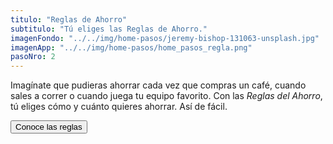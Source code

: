 ```yaml
---
titulo: "Reglas de Ahorro"
subtitulo: "Tú eliges las Reglas de Ahorro."
imagenFondo: "../../img/home-pasos/jeremy-bishop-131063-unsplash.jpg"
imagenApp: "../../img/home-pasos/home_pasos_regla.png"
pasoNro: 2
---
```


Imagínate que pudieras ahorrar cada vez que compras un café, cuando sales a correr o cuando juega tu equipo favorito. Con las *Reglas del Ahorro*, tú eliges cómo y cuánto quieres ahorrar. Así de fácil.

<a href="/reglas">
<button class="bg-green rounded-lg my-3 shadow-md px-8 py-4 text-white hover:bg-green-dark">
Conoce las reglas
</button>
</a>